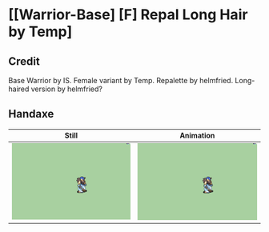 # [\[Warrior-Base\] \[F\] Repal Long Hair by Temp]

## Credit

Base Warrior by IS.
Female variant by Temp.
Repalette by helmfried.
Long-haired version by helmfried?
	
## Handaxe

| Still | Animation |
| :---: | :-------: |
| ![Handaxe still](./Handaxe_000.png) | ![Handaxe animation](./Handaxe.gif) |
